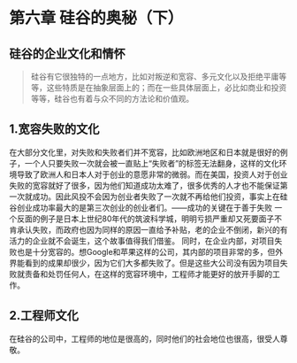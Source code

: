 # 第六章 硅谷的奥秘（下）

## 硅谷的企业文化和情怀
> 硅谷有它很独特的一点地方，比如对叛逆和宽容、多元文化以及拒绝平庸等等，这些特质是在抽象层面上的；而在一些具体层面上，必比如商业和投资等等，硅谷也有着与众不同的方法论和价值观。

## 1.宽容失败的文化
  在大部分文化里，对失败和失败者们并不宽容，比如欧洲地区和日本就是很好的例子，一个人只要失败一次就会被一直贴上“失败者”的标签无法翻身，这样的文化环境导致了欧洲人和日本人对于创业的意愿非常的微弱。而在美国，投资人对于创业失败的宽容就好了很多，因为他们知道成功太难了，很多优秀的人才也不能保证第一次就成功。因此风投不会因为创业者失败了一次就不再给他们投资，事实上在硅谷创业成功率最大的是第三次创业的创业者们。——成功的关键在于善于失败
  一个反面的例子是日本上世纪80年代的筑波科学城，明明亏损严重却又死要面子不肯承认失败，而政府也因为同样的原因一直给予补贴，老的企业不倒闭，新兴的有活力的企业就不会诞生，这个故事值得我们借鉴。
  同时，在企业内部，对项目失败也是十分宽容的。想Google和苹果这样的公司，其内部的项目非常的多，但外界能看到的成果却很少，因为它们大多都失败了。但是这些大公司没有因为项目失败就责备和处罚任何人，在这样的宽容环境中，工程师才能更好的放开手脚的工作。
  
## 2.工程师文化
  在硅谷的公司中，工程师的地位是很高的，同时他们的社会地位也很高，很受人尊敬。